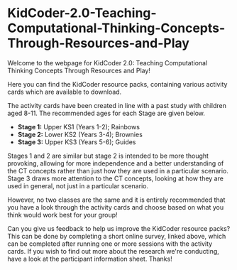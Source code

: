 # KidCoder-2.0-Teaching-Computational-Thinking-Concepts-Through-Resources-and-Play

Welcome to the webpage for KidCoder 2.0: Teaching Computational Thinking Concepts Through Resources and Play!

Here you can find the KidCoder resource packs, containing various activity cards which are available to download.

The activity cards have been created in line with a past study with children aged 8-11. The recommended ages for each Stage are given below.

- **Stage 1:** Upper KS1 (Years 1-2); Rainbows
- **Stage 2:** Lower KS2 (Years 3-4); Brownies
- **Stage 3:** Upper KS3 (Years 5-6); Guides

Stages 1 and 2 are similar but stage 2 is intended to be more thought provoking, allowing for more independence and a better understanding of the CT concepts rather than just how they are used in a particular scenario. Stage 3 draws more attention to the CT concepts, looking at how they are used in general, not just in a particular scenario.

However, no two classes are the same and it is entirely recommended that you have a look through the activity cards and choose based on what you think would work best for your group! 

Can you give us feedback to help us improve the KidCoder resource packs? This can be done by completing a short online survey, linked above, which can be completed after running one or more sessions with the activity cards. If you wish to find out more about the research we're conducting, have a look at the participant information sheet. Thanks!
